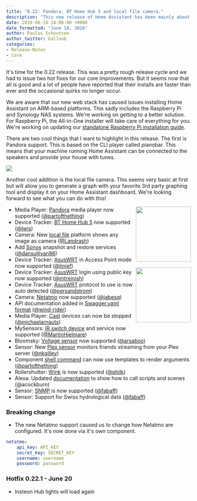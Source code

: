 ```yaml
---
title: "0.22: Pandora, BT Home Hub 5 and local file camera."
description: "This new release of Home Assistant has been mainly about stabilizing our last release which included a lot of core improvements. We're all stable now and set for a bright future."
date: 2016-06-18 18:06:00 +0000
date_formatted: "June 18, 2016"
author: Paulus Schoutsen
author_twitter: balloob
categories:
- Release-Notes
- Core
---
```


It's time for the 0.22 release. This was a pretty rough release cycle and we had to issue two hot fixes for our core improvements. But it seems now that all is good and a lot of people have reported that their installs are faster than ever and the occasional quirks no longer occur.

We are aware that our new web stack has caused issues installing Home Assistant on ARM-based platforms. This sadly includes the Raspberry Pi and Synology NAS systems. We're working on getting to a better solution. For Raspberry Pi, the All-in-One installer will take care of everything for you. We're working on updating our [standalone Raspberry Pi installation guide].

There are two cool things that I want to highlight in this release. The first is Pandora support. This is based on the CLI player called pianobar. This means that your machine running Home Assistant can be connected to the speakers and provide your house with tunes.

<p class='img'>
<img src='/images/screenshots/pandora_player.png' />
</p>

Another cool addition is the local file camera. This seems very basic at first but will allow you to generate a graph with your favorite 3rd party graphing tool and display it on your Home Assistant dashboard. We're looking forward to see what you can do with this!

<img src='/images/supported_brands/pandora.png' style='clear: right; margin-left: 5px; border:none; box-shadow: none; float: right; margin-bottom: 16px;' width='150' /><img src='/images/supported_brands/bt.png' style='clear: right; margin-left: 5px; border:none; box-shadow: none; float: right; margin-bottom: 16px;' width='150' />

- Media Player: [Pandora] media player now supported ([@partofthething])
- Device Tracker: [BT Home Hub 5] now supported ([@lwis])
- Camera: New [local file] platform shows any image as camera ([@Landrash])
- Add [Sonos] snapshot and restore services ([@dansullivan86])
- Device Tracker: [AsusWRT] in Access Point mode now supported ([@linjef])
- Device Tracker: [AsusWRT] login using public key now supported ([@mtreinish])
- Device Tracker: [AsusWRT] protocol to use is now auto detected ([@persandstrom])
- Camera: [Netatmo] now supported ([@jabesq])
- API documentation added  in [Swagger.yaml format] ([@wind-rider])
- Media Player: [Cast] devices can now be stopped ([@michaelarnauts])
- MySensors: [IR switch device] and service now supported ([@MartinHjelmare])
- Bloomsky: [Voltage sensor] now supported ([@arsaboo])
- Sensor: New [Plex sensor] monitors friends streaming from your Plex server ([@nkgilley])
- Component [shell command] can now use templates to render arguments ([@partofthething])
- Rollershutter: [Wink] is now supported ([@philk])
- Alexa: Updated [documentation][alexa] to show how to call scripts and scenes (@acockburn)
- Sensor: [SNMP] is now supported ([@fabaff])
- Sensor: Support for Swiss hydrological data ([@fabaff])

### Breaking change

- The new Netatmo support caused us to change how Netatmo are configured. It's now done via it's own component.

```yaml
netatmo:
    api_key: API_KEY
    secret_key: SECRET_KEY
    username: username
    password: password
```

### Hotfix 0.22.1 - June 20

- Insteon Hub lights will load again

[@acockburn]: https://github.com/acockburn/
[@arsaboo]: https://github.com/arsaboo/
[@dansullivan86]: https://github.com/dansullivan86/
[@jabesq]: https://github.com/jabesq/
[@Landrash]: https://github.com/Landrash/
[@linjef]: https://github.com/linjef/
[@lwis]: https://github.com/lwis/
[@MartinHjelmare]: https://github.com/MartinHjelmare/
[@michaelarnauts]: https://github.com/michaelarnauts/
[@mtreinish]: https://github.com/mtreinish/
[@nkgilley]: https://github.com/nkgilley/
[@partofthething]: https://github.com/partofthething/
[@persandstrom]: https://github.com/persandstrom/
[@philk]: https://github.com/philk/
[@wind-rider]: https://github.com/wind/
[@fabaff]: https://github.com/fabaff/
[AsusWRT]: /integrations/asuswrt
[BT Home Hub 5]: /integrations/bt_home_hub_5
[Cast]: /integrations/cast
[IR switch device]: /integrations/mysensors/
[local file]: /integrations/local_file
[Netatmo]: /integrations/netatmo/
[Pandora]: /integrations/pandora
[shell command]: /integrations/shell_command/
[Sonos]: /integrations/sonos
[Wink]: /integrations/wink/#cover
[alexa]: /integrations/alexa/#working-with-scenes
[Plex sensor]: /integrations/plex#sensor
[Swagger.yaml format]: https://github.com/home-assistant/home-assistant/blob/dev/docs/swagger.yaml
[standalone Raspberry Pi installation guide]: /getting-started/installation-raspberry-pi/
[Voltage sensor]: /integrations/bloomsky/#sensor
[SNMP]: /integrations/snmp#sensor
